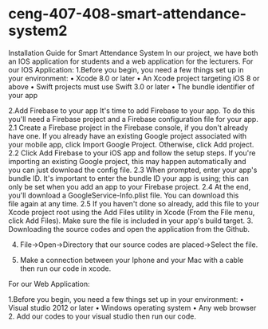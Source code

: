 # ceng-407-408-smart-attendance-system2
Installation Guide for Smart Attendance System
In our project, we have both an IOS application for students and a web application for the lecturers.
For our IOS Application:
1.Before you begin, you need a few things set up in your environment:
•	Xcode 8.0 or later
•	An Xcode project targeting iOS 8 or above
•	Swift projects must use Swift 3.0 or later
•	The bundle identifier of your app

2.Add Firebase to your app
It's time to add Firebase to your app. To do this you'll need a Firebase project and a Firebase configuration file for your app.
2.1	Create a Firebase project in the Firebase console, if you don't already have one. If you already have an existing Google project associated with your mobile app, click Import Google Project. Otherwise, click Add project.
2.2	Click Add Firebase to your iOS app and follow the setup steps. If you're importing an existing Google project, this may happen automatically and you can just download the config file.
2.3	When prompted, enter your app's bundle ID. It's important to enter the bundle ID your app is using; this can only be set when you add an app to your Firebase project.
2.4	At the end, you'll download a GoogleService-Info.plist file. You can download this file again at any time.
2.5	 If you haven't done so already, add this file to your Xcode project root using the Add Files utility in Xcode (From the File menu, click Add Files). Make sure the file is included in your app's build target.
3.  Downloading the source codes and open the application from the Github.

4. File->Open->Directory that our source codes are placed->Select the file. 

5. Make a connection between your Iphone and your Mac with a cable then run our code in xcode.

For our Web Application:

1.Before you begin, you need a few things set up in your environment:
•	Visual studio 2012 or later
•	Windows operating system
•	Any web browser
2. Add our codes to your visual studio then run our code.







